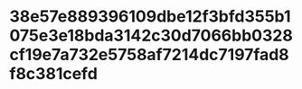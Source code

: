 # 38e57e889396109dbe12f3bfd355b1075e3e18bda3142c30d7066bb0328cf19e7a732e5758af7214dc7197fad8f8c381cefd